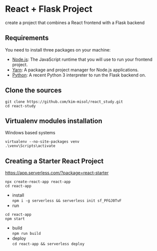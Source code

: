 # React + Flask Project
create a project that combines a React frontend with a Flask backend

## Requirements

You need to install three packages on your machine:

- [Node.js](https://nodejs.org/en/): The JavaScript runtime that you will use to run your frontend project.
- [Yarn](https://yarnpkg.com/getting-started/install): A package and project manager for Node.js applications.
- [Python](https://www.python.org/downloads/): A recent Python 3 interpreter to run the Flask backend on.

## Clone the sources
```commandline
git clone https://github.com/kim-misol/react_study.git
cd react-study
```

## Virtualenv modules installation
Windows based systems
```commandline
virtualenv --no-site-packages venv
.\venv\Scripts\activate
```

## Creating a Starter React Project
https://app.serverless.com/?package=react-starter
```commandline
npx create-react-app react-app
cd react-app
``` 

- install  
`npm i -g serverless && serverless init sf_PFGJ0TvF`
- run  
```commandline
cd react-app
npm start
```
- build  
`npm run build`
- deploy  
`cd react-app && serverless deploy`
